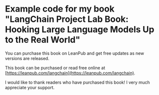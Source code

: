 # Example code for my book "LangChain Project Lab Book: Hooking Large Language Models Up to the Real World"

You can purchase this book on LeanPub and get free updates as new versions are released.

This book can be purchased or read free online at [https://leanpub.com/langchain](https://leanpub.com/langchain).

I would like to thank readers who have purchased this book! I very much appreciate your support.
